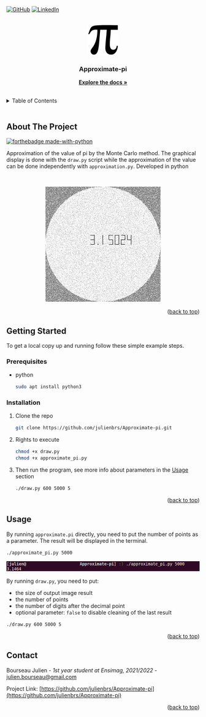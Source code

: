 <a name="readme-top"></a>
[![GitHub](https://img.shields.io/badge/github-%23121011.svg?style=for-the-badge&logo=github&logoColor=white)](https://github.com/julienbrs)
[![LinkedIn][linkedin-shield]][linkedin-url]

<!-- PROJECT LOGO -->
<br />
<div align="center">
  <a href="https://github.com/julienbrs/Approximate-pi">
    <img src="ressources/Pi_symbol.png" alt="Logo" width="80" height="80">
  </a>

<h3 align="center">Approximate-pi</h3>

  <p align="center">
    <a href="https://github.com/julienbrs/Approximate-pi"><strong>Explore the docs »</strong></a>
    <br />
    <br />
  </p>
</div>

<!-- TABLE OF CONTENTS -->
<details>
  <summary>Table of Contents</summary>
  <ol>
    <li>
      <a href="#about-the-project">About The Project</a>
    </li>
    <li>
      <a href="#getting-started">Getting Started</a>
      <ul>
        <li><a href="#prerequisites">Prerequisites</a></li>
        <li><a href="#installation">Installation</a></li>
        <li><a href="#usage">Usage</a></li>
      </ul>
    </li>
    <li><a href="#contact">Contact</a></li>
  </ol>
</details>

<br />


<!-- ABOUT THE PROJECT -->
## About The Project
[![forthebadge made-with-python](http://ForTheBadge.com/images/badges/made-with-python.svg)](https://www.python.org/)

Approximation of the value of pi by the Monte Carlo method. The graphical display is done with the `draw.py` script while the approximation of the value can be done independently with `approximation.py`. Developed in python

<br />
<p align="center">
  <img src="ressources/show_result.gif" alt="Product Name Screen Shot"/>
</p>



<p align="right">(<a href="#readme-top">back to top</a>)</p>



<!-- GETTING STARTED -->
## Getting Started

To get a local copy up and running follow these simple example steps.

### Prerequisites


* python
  ```sh
  sudo apt install python3
  ```

### Installation

1. Clone the repo
   ```sh
   git clone https://github.com/julienbrs/Approximate-pi.git
   ```
2. Rights to execute
   ```sh
   chmod +x draw.py
   chmod +x approximate_pi.py
   ```
3. Then run the program, see more info about parameters in the [Usage](#usage) section
   ```sh
   ./draw.py 600 5000 5
   ```

<p align="right">(<a href="#readme-top">back to top</a>)</p>

## Usage
By running `approximate.pi` directly, you need to put the number of points as a parameter. The result will be displayed in the terminal.
```sh
./approximate_pi.py 5000
```

![screenshot approximation.py result](ressources/approx_cmd.png)

By running `draw.py`, you need to put:
- the size of output image result
- the number of points
- the number of digits after the decimal point
- optional parameter: `false` to disable cleaning of the last result
```sh
./draw.py 600 5000 5
```

<p align="right">(<a href="#readme-top">back to top</a>)</p>


<!-- CONTACT -->
## Contact

Bourseau Julien - *1st year student at Ensimag, 2021/2022* - julien.bourseau@gmail.com

Project Link: [https://github.com/julienbrs/Approximate-pi](https://github.com/julienbrs/Approximate-pi)

<p align="right">(<a href="#readme-top">back to top</a>)</p>


[linkedin-shield]: https://img.shields.io/badge/-LinkedIn-black.svg?style=for-the-badge&logo=linkedin&colorB=555
[linkedin-url]: https://www.linkedin.com/in/julien-bourseau-ba2239228
